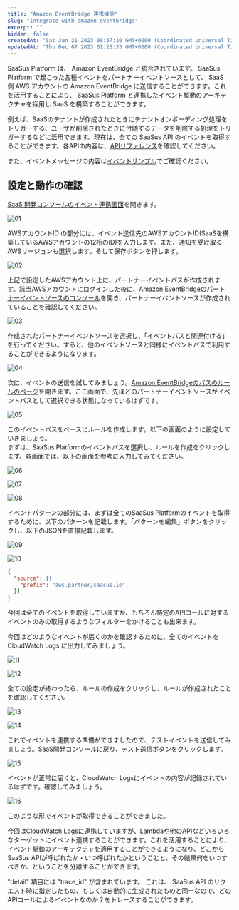 ```yaml
---
title: "Amazon EventBridge 連携機能"
slug: "integrate-with-amazon-eventbridge"
excerpt: ""
hidden: false
createdAt: "Sat Jan 21 2023 09:57:10 GMT+0000 (Coordinated Universal Time)"
updatedAt: "Thu Dec 07 2023 01:25:35 GMT+0000 (Coordinated Universal Time)"
---
```

SaaSus Platform は、 Amazon EventBridge と統合されています。 SaaSus Platform で起こった各種イベントをパートナーイベントソースとして、 SaaS 側 AWS アカウントの Amazon EventBridge に送信することができます。これを活用することにより、 SaaSus Platform と連携したイベント駆動のアーキテクチャを採用し SaaS を構築することができます。

例えば、SaaSのテナントが作成されたときにテナントオンボーディング処理をトリガーする、ユーザが削除されたときに付随するデータを削除する処理をトリガーするなどに活用できます。現在は、全ての SaaSus API のイベントを取得することができます。各APIの内容は、<a href="/ja/docs/reference/getting-started-with-your-api" target="_blank">APIリファレンス</a>を確認してください。

また、イベントメッセージの内容は<a href="/ja/docs/part-4/integrate-with-amazon-eventbridge/event-sample" target="_blank">イベントサンプル</a>でご確認ください。

## 設定と動作の確認

<a href="https://settings.console.saasus.io/integrations/event" target="_blank">SaaS 開発コンソールのイベント連携画面</a>を開きます。

![01](/ja/img/part-4/integrate-with-amazon-eventbridge/image-01.png)

AWSアカウントID の部分には、イベント送信先のAWSアカウントID(SaaSを構築しているAWSアカウントの12桁のID)を入力します。また、通知を受け取るAWSリージョンも選択します。そして保存ボタンを押します。

![02](/ja/img/part-4/integrate-with-amazon-eventbridge/image-02.png)

上記で設定したAWSアカウント上に、パートナーイベントパスが作成されます。該当AWSアカウントにログインした後に、<a href="https://ap-northeast-1.console.aws.amazon.com/events/home#/partners" target="_blank">Amazon EventBridgeのパートナーイベントソースのコンソール</a>を開き、パートナーイベントソースが作成されていることを確認してください。

![03](/ja/img/part-4/integrate-with-amazon-eventbridge/image-03.png)

作成されたパートナーイベントソースを選択し、「イベントバスと関連付ける」を行ってください。すると、他のイベントソースと同様にイベントバスで利用することができるようになります。

![04](/ja/img/part-4/integrate-with-amazon-eventbridge/image-04.png)

次に、イベントの送信を試してみましょう。<a href="https://ap-northeast-1.console.aws.amazon.com/events/home#/rules" target="_blank">Amazon EventBridgeのバスのルールのページ</a>を開きます。ここ画面で、先ほどのパートナーイベントソースがイベントバスとして選択できる状態になっているはずです。

![05](/ja/img/part-4/integrate-with-amazon-eventbridge/image-05.png)

このイベントバスをベースにルールを作成します。以下の画面のように設定していきましょう。  
まずは、SaaSus Platformのイベントバスを選択し、ルールを作成をクリックします。各画面では、以下の画面を参考に入力してみてください。

![06](/ja/img/part-4/integrate-with-amazon-eventbridge/image-06.png)

![07](/ja/img/part-4/integrate-with-amazon-eventbridge/image-07.png)

![08](/ja/img/part-4/integrate-with-amazon-eventbridge/image-08.png)

イベントパターンの部分には、まずは全てのSaaSus Platformのイベントを取得するために、以下のパターンを記載します。「パターンを編集」ボタンをクリックし、以下のJSONを直接記載します。

![09](/ja/img/part-4/integrate-with-amazon-eventbridge/image-09.png)

![10](/ja/img/part-4/integrate-with-amazon-eventbridge/image-10.png)

```json
{
  "source": [{
    "prefix": "aws.partner/saasus.io"
  }]
}
```

今回は全てのイベントを取得していますが、もちろん特定のAPIコールに対するイベントのみの取得するようなフィルターをかけることも出来ます。

今回はどのようなイベントが届くのかを確認するために、全てのイベントを CloudWatch Logs に出力してみましょう。

![11](/ja/img/part-4/integrate-with-amazon-eventbridge/image-11.png)

![12](/ja/img/part-4/integrate-with-amazon-eventbridge/image-12.png)

全ての設定が終わったら、ルールの作成をクリックし、ルールが作成されたことを確認してください。

![13](/ja/img/part-4/integrate-with-amazon-eventbridge/image-13.png)

![14](/ja/img/part-4/integrate-with-amazon-eventbridge/image-14.png)

これでイベントを連携する準備ができましたので、テストイベントを送信してみましょう。SaaS開発コンソールに戻り、テスト送信ボタンをクリックします。

![15](/ja/img/part-4/integrate-with-amazon-eventbridge/image-15.png)

イベントが正常に届くと、CloudWatch Logsにイベントの内容が記録されているはずです。確認してみましょう。

![16](/ja/img/part-4/integrate-with-amazon-eventbridge/image-16.png)

このような形でイベントが取得できることができました。

今回はCloudWatch Logsに連携していますが、Lambdaや他のAPIなどいろいろなターゲットにイベント連携することができます。これを活用することにより、イベント駆動のアーキテクチャを適用することができるようになり、どこからSaaSus APIが呼ばれたか・いつ呼ばれたかということと、その結果何をいつすべきか、ということを分離することができます。

"detail" 項目には "trace_id" が含まれています。 これは、 SaaSus API のリクエスト時に指定したもの、もしくは自動的に生成されたものと同一なので、どのAPIコールによるイベントなのか？をトレースすることができます。
